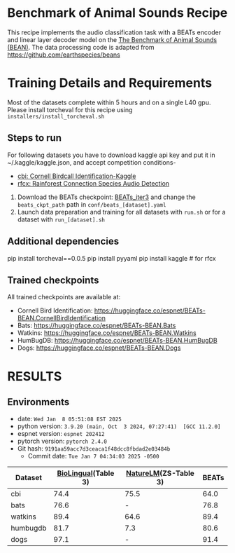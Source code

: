 # Benchmark of Animal Sounds Recipe
This recipe implements the audio classification task with a BEATs encoder and linear layer decoder model on the [The Benchmark of Animal Sounds (BEAN)](https://arxiv.org/abs/2210.12300).
The data processing code is adapted from https://github.com/earthspecies/beans

# Training Details and Requirements
Most of the datasets complete within 5 hours and on a single L40 gpu.
Please install torcheval for this recipe using `installers/install_torcheval.sh`

## Steps to run

For following datasets you have to download kaggle api key and put it in ~/.kaggle/kaggle.json, and accept competition conditions- 
* [cbi: Cornell Birdcall Identification-Kaggle](https://www.kaggle.com/competitions/birdsong-recognition)
* [rfcx: Rainforest Connection Species Audio Detection](https://www.kaggle.com/competitions/rfcx-species-audio-detection)

1. Download the BEATs checkpoint: [BEATs_iter3](https://github.com/microsoft/unilm/tree/master/beats) and change the `beats_ckpt_path` path in `conf/beats_[dataset].yaml`
3. Launch data preparation and training for all datasets with `run.sh` or for a dataset with `run_[dataset].sh`

## Additional dependencies
pip install torcheval==0.0.5
pip install pyyaml
pip install kaggle # for rfcx

## Trained checkpoints
All trained checkpoints are available at:
* Cornell Bird Identification: https://huggingface.co/espnet/BEATs-BEAN.CornellBirdIdentification
* Bats: https://huggingface.co/espnet/BEATs-BEAN.Bats
* Watkins: https://huggingface.co/espnet/BEATs-BEAN.Watkins
* HumBugDB: https://huggingface.co/espnet/BEATs-BEAN.HumBugDB
* Dogs: https://huggingface.co/espnet/BEATs-BEAN.Dogs

<!-- Generated by scripts/utils/show_cls_result.sh -->
# RESULTS
## Environments
- date: `Wed Jan  8 05:51:08 EST 2025`
- python version: `3.9.20 (main, Oct  3 2024, 07:27:41)  [GCC 11.2.0]`
- espnet version: `espnet 202412`
- pytorch version: `pytorch 2.4.0`
- Git hash: `9191aa59acc7d3ceaca1f48dcc8fbdad2e03484b`
  - Commit date: `Tue Jan 7 04:34:03 2025 -0500`

|Dataset|[BioLingual](https://arxiv.org/pdf/2308.04978)(Table 3)|[NatureLM](https://arxiv.org/abs/2411.07186)(ZS-Table 3)|BEATs|
|-|-|-|-|
|cbi|74.4|75.5|64.0|
|bats|76.6|-|76.8|
|watkins|89.4|64.6|89.4|
|humbugdb|81.7|7.3|80.6|
|dogs|97.1|-|91.4|
